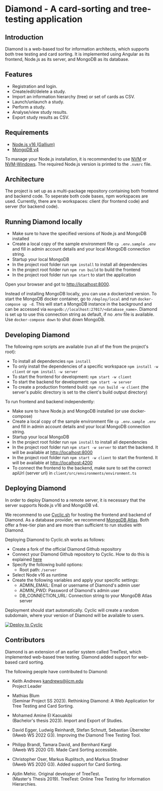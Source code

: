 
# Diamond - A card-sorting and tree-testing application



## Introduction

Diamond is a web-based tool for information architects, which supports
both tree testing and card sorting. It is implemented using Angular as
its frontend, Node.js as its server, and MongoDB as its database.



## Features

- Registration and login.
- Create/edit/delete a study.
- Import an information hierarchy (tree) or set of cards as CSV.
- Launch/unlaunch a study.
- Perform a study.
- Analyse/view study results.
- Export study results as CSV.



## Requirements

- [Node.js v16 (Gallium)](https://nodejs.org/en/download/releases)
- [MongoDB v4](https://www.mongodb.com/docs/v4.4/installation/)

To manage your Node.js installation, it is recommended to use 
[NVM](https://github.com/nvm-sh/nvm) or 
[NVM-Windows](https://github.com/coreybutler/nvm-windows).
The required Node.js version is printed to the ```.nvmrc``` file.



## Architecture

The project is set up as a multi-package repository containing both
frontend and backend code. To seperate both code bases, npm workspaces 
are used. Currently, there are to workspaces: client (for frontend code)
and server (for backend code).



## Running Diamond locally

- Make sure to have the specified versions of Node.js and MongoDB 
  installed
- Create a local copy of the sample environment file 
  ```cp .env.sample .env``` and fill in admin account details and your 
  local MongoDB connection string. 
- Startup your local MongoDB
- In the project root folder run ```npm install``` to install all 
  dependencies
- In the project root folder run ```npm run build``` to build the 
frontend
- In the project root folder run ```npm start``` to start the 
  application

Open your browser and got to 
[http://localhost:8000](http://localhost:8000).

Instead of installing MongoDB locally, you can use a dockerized version.
To start the MongoDB docker container, go to ```/deploy/local``` and run
```docker-compose up -d```. This will start a MongoDB instance in the
background and can be accessed via 
```mongodb://localhost:27017/<database_name>```. Diamond is set up to
use this connection string as default, if no .env file is available.
Use ```docker-compose down``` to shut down MongoDB.


## Developing Diamond

The following npm scripts are available (run all of the from the 
project's root):

- To install all dependencies ```npm install```
- To only install the dependencies of a specific workspace 
  ```npm install -w client``` or ```npm install -w server```
- To start the frontend for development: ```npm start -w client```
- To start the backend for development: ```npm start -w server```
- To create a production frontend build: ```npm run build -w client``` 
  (the server's public directory is set to the client's build output 
  directory)

To run frontend and backend independently:

- Make sure to have Node.js and MongoDB installed
  (or use docker-compose)
- Create a local copy of the sample environment file 
  ```cp .env.sample .env``` and fill in admin account details and your 
  local MongoDB connection string. 
- Startup your local MongoDB
- In the project root folder run ```npm install``` to install all 
  dependencies
- In the project root folder run ```npm start -w server``` to start the
  backend. It will be available at 
  [http://localhost:8000](http://localhost:8000)
- In the project root folder run ```npm start -w client``` to start the
  frontend. It will be available at 
  [http://localhost:4200](http://localhost:4200)
- To connect the frontend to the backend, make sure to set the correct
  apiUrl (server url) in ```client/src/environments/environment.ts```



## Deploying Diamond

In order to deploy Diamond to a remote server, it is necessary that
the server supports Node.js v16 and MongoDB v4.

We recommend to use [Cyclic.sh](https://www.cyclic.sh/) for hosting 
the frontend and backend of Diamond. As a database provider, we 
recommend [MongoDB Atlas](https://www.mongodb.com/atlas/database). Both
offer a free-tier plan and are more than sufficient to run studies with
Diamond.

Deploying Diamond to Cyclic.sh works as follows:

- Create a fork of the official Diamond Github repository
- Connect your Diamond Github repository to Cyclic. How to do this is
  explained [here](https://docs.cyclic.sh/how-to/add-private-repository)
- Specify the following build options:
  + Root path: ```/server```
- Select Node v16 as runtime
- Create the following variables and apply your specific settings:
  + ADMIN_EMAIL: Email or username of Diamond's admin user
  + ADMIN_PWD: Password of Diamond's admin user
  + DB_CONNECTION_URL: Connection string to your MongoDB Atlas server

Deployment should start automatically. Cyclic will create a random
subdomain, where your version of Diamond will be available to users.


[![Deploy to Cyclic](https://deploy.cyclic.sh/button.svg)](https://deploy.cyclic.sh/)




## Contributors

Diamond is an extension of an earlier system called TreeTest, which
implemented web-based tree testing. Diamond added support for
web-based card sorting.


The following people have contributed to Diamond:

- Keith Andrews
  [kandrews@iicm.edu](mailto:kandrews@iicm.edu?subject=Rslidy)  
  Project Leader

- Mathias Blum  
  (Seminar Project SS 2023). Rethinking Diamond: A Web Application for 
  Tree Testing and Card Sorting.

- Mohamed Amine El Kaouakibi  
  (Bachelor's thesis 2023). Import and Export of Studies. 

- David Egger, Ludwig Reinhardt, Stefan Schnutt, Sebastian Überreiter  
  (IAweb WS 2022 G3). Improving the Diamond Tree Testing Tool.

- Philipp Brandl, Tamara David, and Bernhard Kargl  
  (IAweb WS 2020 G1). Made Card Sorting accessible.

- Christopher Oser, Markus Ruplitsch, and Markus Stradner  
  (IAweb WS 2020 G3). Added support for Card Sorting.

- Ajdin Mehic. Original developer of TreeTest.  
  (Master's Thesis 2019). TreeTest: Online Tree Testing for Information
  Hierarchies.

